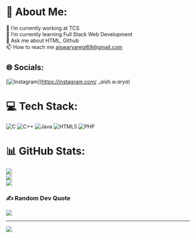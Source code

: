 # 💫 About Me:
🔭 I’m currently working at TCS<br>🌱 I’m currently learning Full Stack Web Development<br>💬 Ask me about HTML, Github<br>📫 How to reach me aiswaryaregi69@gmail.com


## 🌐 Socials:
[![Instagram](https://img.shields.io/badge/Instagram-%23E4405F.svg?logo=Instagram&logoColor=white)](https://instagram.com/ __aish.w.arya_) 

# 💻 Tech Stack:
![C](https://img.shields.io/badge/c-%2300599C.svg?style=flat-square&logo=c&logoColor=white) ![C++](https://img.shields.io/badge/c++-%2300599C.svg?style=flat-square&logo=c%2B%2B&logoColor=white) ![Java](https://img.shields.io/badge/java-%23ED8B00.svg?style=flat-square&logo=java&logoColor=white) ![HTML5](https://img.shields.io/badge/html5-%23E34F26.svg?style=flat-square&logo=html5&logoColor=white) ![PHP](https://img.shields.io/badge/php-%23777BB4.svg?style=flat-square&logo=php&logoColor=white)
# 📊 GitHub Stats:
![](https://github-readme-stats.vercel.app/api?username=Aiswarya-Regi&theme=dark&hide_border=false&include_all_commits=false&count_private=false)<br/>
![](https://github-readme-streak-stats.herokuapp.com/?user=Aiswarya-Regi&theme=dark&hide_border=false)<br/>
![](https://github-readme-stats.vercel.app/api/top-langs/?username=Aiswarya-Regi&theme=dark&hide_border=false&include_all_commits=false&count_private=false&layout=compact)

### ✍️ Random Dev Quote
![](https://quotes-github-readme.vercel.app/api?type=horizontal&theme=tokyonight)

---
[![](https://visitcount.itsvg.in/api?id=Aiswarya-Regi&icon=0&color=0)](https://visitcount.itsvg.in)
